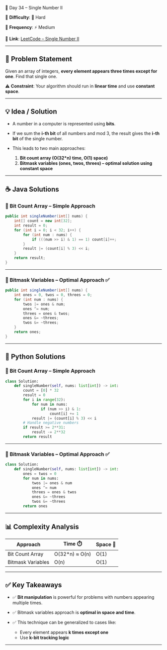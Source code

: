 🌟 Day 34 – Single Number II

📌 **Difficulty**: 🔴 Hard

📌 **Frequency**: ⚡ Medium

📌 **Link**: [LeetCode – Single Number II](https://oj.leetcode.com/problems/single-number-ii)

---

## 📝 Problem Statement

Given an array of integers, **every element appears three times except for one**. Find that single one.

⚠️ **Constraint**: Your algorithm should run in **linear time** and use **constant space**.

---

## 💡 Idea / Solution

* A number in a computer is represented using **bits**.
* If we sum the **i-th bit** of all numbers and mod 3, the result gives the **i-th bit** of the single number.
* This leads to two main approaches:

  1. **Bit count array (O(32*n) time, O(1) space)**
  2. **Bitmask variables (ones, twos, threes) – optimal solution using constant space**

---

## ☕ Java Solutions

### 🔹 Bit Count Array – Simple Approach

```java
public int singleNumber(int[] nums) {
    int[] count = new int[32];
    int result = 0;
    for (int i = 0; i < 32; i++) {
        for (int num : nums) {
            if (((num >> i) & 1) == 1) count[i]++;
        }
        result |= (count[i] % 3) << i;
    }
    return result;
}
```

---

### 🔹 Bitmask Variables – Optimal Approach ✅

```java
public int singleNumber(int[] nums) {
    int ones = 0, twos = 0, threes = 0;
    for (int num : nums) {
        twos |= ones & num;
        ones ^= num;
        threes = ones & twos;
        ones &= ~threes;
        twos &= ~threes;
    }
    return ones;
}
```

---

## 🐍 Python Solutions

### 🔹 Bit Count Array – Simple Approach

```python
class Solution:
    def singleNumber(self, nums: list[int]) -> int:
        count = [0] * 32
        result = 0
        for i in range(32):
            for num in nums:
                if (num >> i) & 1:
                    count[i] += 1
            result |= (count[i] % 3) << i
        # Handle negative numbers
        if result >= 2**31:
            result -= 2**32
        return result
```

---

### 🔹 Bitmask Variables – Optimal Approach ✅

```python
class Solution:
    def singleNumber(self, nums: list[int]) -> int:
        ones = twos = 0
        for num in nums:
            twos |= ones & num
            ones ^= num
            threes = ones & twos
            ones &= ~threes
            twos &= ~threes
        return ones
```

---

## 📊 Complexity Analysis

| Approach          | Time ⏱️        | Space 💾 |
| ----------------- | -------------- | -------- |
| Bit Count Array   | O(32*n) ≈ O(n) | O(1)     |
| Bitmask Variables | O(n)           | O(1)     |

---

## ✅ Key Takeaways

* ✅ **Bit manipulation** is powerful for problems with numbers appearing multiple times.
* ✅ Bitmask variables approach is **optimal in space and time**.
* ✅ This technique can be generalized to cases like:

  * Every element appears **k times except one**
  * Use **k-bit tracking logic**

---
